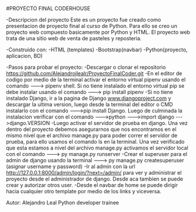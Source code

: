 #PROYECTO FINAL CODERHOUSE

-Descripcion del proyecto
Este es un proyecto fue creado como presentacion de proyecto final al curso de Python. Para ello se creo un proyecto web compuesto basicamente por Python y HTML. El proyecto web trata de una sitio web de venta de pasteles y reposteria.

-Construido con:
 -HTML (templates)
 -Bootstrap(navbar)
 -Python(proyecto, aplicacion, BD)

-Pasos para probar el proyecto:
 -Descargar o clonar  el repositorio https://github.com/Alejandrojlealr/ProyectoFinalCoder.git
 -En el editor de codigo por medio de la terminal activar el entorno virtual pipenv usando el comando ---> pipenv shell. Si no tiene instalado el entorno virtual pip se debe instalar usando el comando ---> pip install pipenv
 -Si no tiene instalado Django, ir a la pagina de Django www.djangoproject.com y descargar la ultima version, luego desde la terminal del editor o CMD instalarlo con el comando --->pip install Django. Luego de culminada la instalacion verificar con el comando --->python
 --->import django
 --->django.VERSION
 -Luego activar el servidor de prueba en django. Una vez dentro del proyecto debemos asegurarnos que nos encontramos en el mismo nivel que el archivo manage.py para poder correr el servidor de prueba, para ello usamos el comando ls en la terminal. Una vez verificado que esta estamos a nivel del archivo manage.py activamos el servidor local con el comando ---> py manage.py runserver
 -Crear el superuser para el admin de django usando la terminal ---> py manage.py createsuperuser (asignar username y password)
 -Ir al admin con la url http://127.0.0.1:8000/admin/login/?next=/admin/   para ver y administrar el proyecto desde el administrador de django.  Desde aca tambien se puede crear y autorizar otros user.
 -Desde el navbar de home se puede dirigir hacia cualquier otro template por medio de los links y viceversa.

Autor:
Alejandro Leal
Python developer trainee



